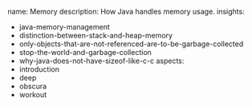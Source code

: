name: Memory
description: How Java handles memory usage.
insights:
  - java-memory-management
  - distinction-between-stack-and-heap-memory
  - only-objects-that-are-not-referenced-are-to-be-garbage-collected
  - stop-the-world-and-garbage-collection
  - why-java-does-not-have-sizeof-like-c-c
aspects:
  - introduction
  - deep
  - obscura
  - workout
